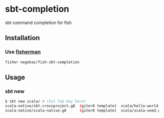 # sbt-completion

sbt command completion for fish

## Installation

### Use [fisherman](https://github.com/fisherman/fisherman)

```bash
fisher negokaz/fish-sbt-completion
```

## Usage

### sbt new

```bash
$ sbt new scala/ # (hit Tab key here)
scala-native/sbt-crossproject.g8  (giter8 template)  scala/hello-world.g8  (giter8 template)  scalafx/scalafx.g8        (giter8 template)
scala-native/scala-native.g8      (giter8 template)  scala/scala-seed.g8   (giter8 template)  scalatra/scalatra-sbt.g8  (giter8 template)
```